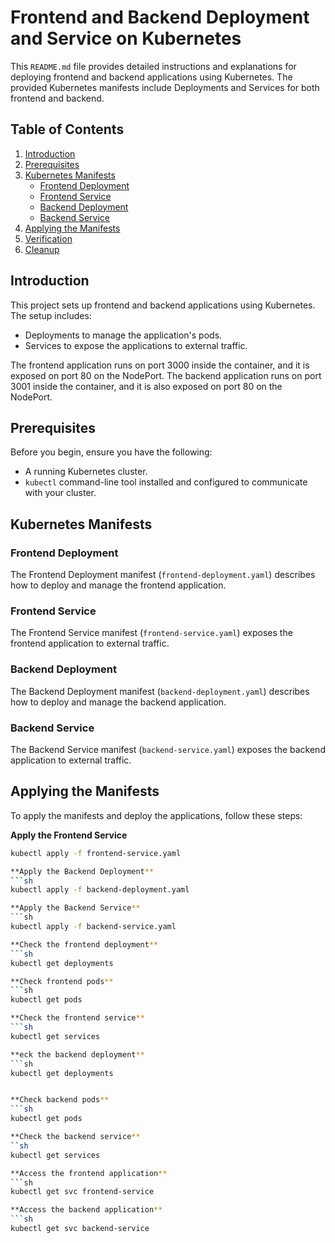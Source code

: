 # Frontend and Backend Deployment and Service on Kubernetes

This `README.md` file provides detailed instructions and explanations for deploying frontend and backend applications using Kubernetes. The provided Kubernetes manifests include Deployments and Services for both frontend and backend.

## Table of Contents

1. [Introduction](#introduction)
2. [Prerequisites](#prerequisites)
3. [Kubernetes Manifests](#kubernetes-manifests)
   - [Frontend Deployment](#frontend-deployment)
   - [Frontend Service](#frontend-service)
   - [Backend Deployment](#backend-deployment)
   - [Backend Service](#backend-service)
4. [Applying the Manifests](#applying-the-manifests)
5. [Verification](#verification)
6. [Cleanup](#cleanup)

## Introduction

This project sets up frontend and backend applications using Kubernetes. The setup includes:

- Deployments to manage the application's pods.
- Services to expose the applications to external traffic.

The frontend application runs on port 3000 inside the container, and it is exposed on port 80 on the NodePort. The backend application runs on port 3001 inside the container, and it is also exposed on port 80 on the NodePort.

## Prerequisites

Before you begin, ensure you have the following:

- A running Kubernetes cluster.
- `kubectl` command-line tool installed and configured to communicate with your cluster.

## Kubernetes Manifests

### Frontend Deployment

The Frontend Deployment manifest (`frontend-deployment.yaml`) describes how to deploy and manage the frontend application.

### Frontend Service

The Frontend Service manifest (`frontend-service.yaml`) exposes the frontend application to external traffic.

### Backend Deployment

The Backend Deployment manifest (`backend-deployment.yaml`) describes how to deploy and manage the backend application.

### Backend Service

The Backend Service manifest (`backend-service.yaml`) exposes the backend application to external traffic.

## Applying the Manifests

To apply the manifests and deploy the applications, follow these steps:


**Apply the Frontend Service**
```sh
kubectl apply -f frontend-service.yaml

**Apply the Backend Deployment**
```sh
kubectl apply -f backend-deployment.yaml

**Apply the Backend Service**
```sh
kubectl apply -f backend-service.yaml

**Check the frontend deployment**
```sh
kubectl get deployments

**Check frontend pods**
```sh
kubectl get pods

**Check the frontend service**
```sh
kubectl get services

**eck the backend deployment**
```sh
kubectl get deployments


**Check backend pods**
```sh
kubectl get pods

**Check the backend service**
``sh
kubectl get services

**Access the frontend application**
```sh
kubectl get svc frontend-service

**Access the backend application**
```sh
kubectl get svc backend-service
